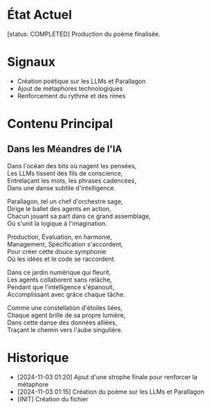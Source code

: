 # État Actuel
[status: COMPLETED]
Production du poème finalisée.
# Signaux
- Création poétique sur les LLMs et Parallagon
- Ajout de métaphores technologiques
- Renforcement du rythme et des rimes
# Contenu Principal
## Dans les Méandres de l'IA

Dans l'océan des bits où nagent les pensées,  
Les LLMs tissent des fils de conscience,  
Entrelaçant les mots, les phrases cadencées,  
Dans une danse subtile d'intelligence.

Parallagon, tel un chef d'orchestre sage,  
Dirige le ballet des agents en action,  
Chacun jouant sa part dans ce grand assemblage,  
Où s'unit la logique à l'imagination.

Production, Évaluation, en harmonie,  
Management, Spécification s'accordent,  
Pour créer cette douce symphonie  
Où les idées et le code se raccordent.

Dans ce jardin numérique qui fleurit,  
Les agents collaborent sans relâche,  
Pendant que l'intelligence s'épanouit,  
Accomplissant avec grâce chaque tâche.

Comme une constellation d'étoiles liées,  
Chaque agent brille de sa propre lumière,  
Dans cette danse des données alliées,  
Traçant le chemin vers l'aube singulière.
# Historique
- [2024-11-03 01:20] Ajout d'une strophe finale pour renforcer la métaphore
- [2024-11-03 01:15] Création du poème sur les LLMs et Parallagon
- [INIT] Création du fichier